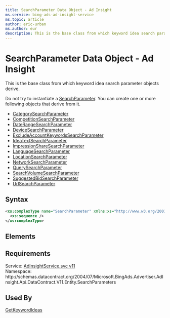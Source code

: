 ```yaml
---
title: SearchParameter Data Object - Ad Insight
ms.service: bing-ads-ad-insight-service
ms.topic: article
author: eric-urban
ms.author: eur
description: This is the base class from which keyword idea search parameter objects derive.
---
```

# SearchParameter Data Object - Ad Insight
This is the base class from which keyword idea search parameter objects derive. 

Do not try to instantiate a [SearchParameter](bingads/ad-insight-service/searchparameter.md). You can create one or more following objects that derive from it.
- [CategorySearchParameter](bingads/ad-insight-service/categorysearchparameter.md)  
- [CompetitionSearchParameter](bingads/ad-insight-service/competitionsearchparameter.md)  
- [DateRangeSearchParameter](bingads/ad-insight-service/daterangesearchparameter.md)  
- [DeviceSearchParameter](bingads/ad-insight-service/devicesearchparameter.md)  
- [ExcludeAccountKeywordsSearchParameter](bingads/ad-insight-service/excludeaccountkeywordssearchparameter.md)  
- [IdeaTextSearchParameter](bingads/ad-insight-service/ideatextsearchparameter.md)  
- [ImpressionShareSearchParameter](bingads/ad-insight-service/impressionsharesearchparameter.md)  
- [LanguageSearchParameter](bingads/ad-insight-service/languagesearchparameter.md)  
- [LocationSearchParameter](bingads/ad-insight-service/locationsearchparameter.md)  
- [NetworkSearchParameter](bingads/ad-insight-service/networksearchparameter.md)  
- [QuerySearchParameter](bingads/ad-insight-service/querysearchparameter.md)  
- [SearchVolumeSearchParameter](bingads/ad-insight-service/searchvolumesearchparameter.md)  
- [SuggestedBidSearchParameter](bingads/ad-insight-service/suggestedbidsearchparameter.md)  
- [UrlSearchParameter](bingads/ad-insight-service/urlsearchparameter.md)  

## Syntax
```xml
<xs:complexType name="SearchParameter" xmlns:xs="http://www.w3.org/2001/XMLSchema">
  <xs:sequence />
</xs:complexType>
```

## <a name="elements"></a>Elements

## Requirements
Service: [AdInsightService.svc v11](https://adinsight.api.bingads.microsoft.com/Api/Advertiser/AdInsight/v11/AdInsightService.svc)  
Namespace: http\://schemas.datacontract.org/2004/07/Microsoft.BingAds.Advertiser.AdInsight.Api.DataContract.V11.Entity.SearchParameters  

## Used By
[GetKeywordIdeas](getkeywordideas.md)  
